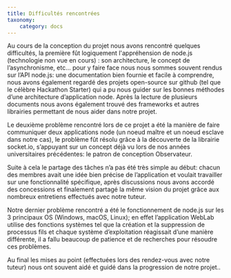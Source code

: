```yaml
---
title: Difficultés rencontrées
taxonomy:
    category: docs
---
```


Au cours de la conception du projet nous avons rencontré quelques difficultés, la première fût logiquement l'appréhension de node.js (technologie non vue en cours) : son architecture, le concept de l’asynchronisme, etc… pour y faire face nous nous sommes souvent rendus sur l’API node.js: une documentation bien fournie et facile à comprendre, nous avons également regardé des projets open-source sur github (tel que le célèbre Hackathon Starter) qui a pu nous guider sur les bonnes méthodes d’une architecture d’application node. 
Après la lecture de plusieurs documents nous avons également trouvé des frameworks et autres librairies permettant de nous aider dans notre projet.


Le deuxième problème rencontré lors de ce projet a été la manière de faire communiquer deux applications node (un noeud maître et un noeud esclave dans notre cas), le problème fût résolu grâce à la découverte de la librairie socket.io, s’appuyant sur un concept déjà vu lors de nos années universitaires précédentes: le patron de conception Observateur.

Suite à cela le partage des tâches n’a pas été très simple au début: chacun des membres avait une idée bien précise de l’application et voulait travailler sur une fonctionnalité spécifique, après discussions nous avons accordé des concessions et finalement partagé la même vision du projet grâce aux nombreux entretiens effectués avec notre tuteur.


Notre dernier problème rencontré a été le fonctionnement de node.js sur les 3 principaux OS (Windows, macOS, Linux); en effet l’application WebLab utilise des fonctions systèmes tel que la création et la suppression de processus fils et chaque système d’exploitation réagissait d’une manière différente, il a fallu beaucoup de patience et de recherches pour résoudre ces problèmes.


Au final les mises au point (effectuées lors des rendez-vous avec notre tuteur) nous ont souvent aidé et guidé dans la progression de notre projet..
